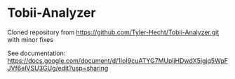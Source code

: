 # Tobii-Analyzer

Cloned repository from https://github.com/Tyler-Hecht/Tobii-Analyzer.git with minor fixes

See documentation:
https://docs.google.com/document/d/1IoI9cuATYG7MUpljHDwdX5igjq5WpFJVf6elVSU3GUg/edit?usp=sharing
